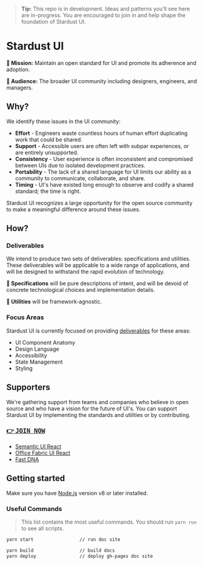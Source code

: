 > **Tip:** This repo is in development. Ideas and patterns you'll see here are in-progress. You are encouraged to join in and help shape the foundation of Stardust UI.

# Stardust UI

**:rocket: Mission:** Maintain an open standard for UI and promote its adherence and adoption.

**:busts_in_silhouette: Audience:** The broader UI community including designers, engineers, and managers.

## Why?

We identify these issues in the UI community:

- **Effort** - Engineers waste countless hours of human effort duplicating work that could be shared.
- **Support** - Accessible users are often left with subpar experiences, or are entirely unsupported.
- **Consistency** - User experience is often inconsistent and compromised between UIs due to isolated development practices.
- **Portability** - The lack of a shared language for UI limits our ability as a community to communicate, collaborate, and share.
- **Timing** - UI's have existed long enough to observe and codify a shared standard; the time is right.

Stardust UI recognizes a large opportunity for the open source community to make a meaningful difference around these issues.

## How?

### Deliverables

We intend to produce two sets of deliverables: specifications and utilities. These deliverables will be applicable to a wide range of applications, and will be designed to withstand the rapid evolution of technology.

**:scroll: Specifications** will be pure descriptions of intent, and will be devoid of concrete technological choices and implementation details.

**:wrench: Utilities** will be framework-agnostic.

### Focus Areas

Stardust UI is currently focused on providing [deliverables](#deliverables) for these areas:

- UI Component Anatomy
- Design Language
- Accessibility
- State Management
- Styling

## Supporters

We're gathering support from teams and companies who believe in open source and who have a vision for the future of UI's. You can support Stardust UI by implementing the standards and utilities or by contributing.

### [:point_right: <kbd>JOIN NOW</kbd>][1]

- [Semantic UI React](https://github.com/Semantic-Org/Semantic-UI-React)
- [Office Fabric UI React](https://github.com/OfficeDev/office-ui-fabric-react)
- [Fast DNA](https://github.com/Microsoft/fast-dna)

## Getting started

Make sure you have [Node.js][2] version v8 or later installed.

### Useful Commands

> This list contains the most useful commands. You should run `yarn run` to see all scripts.

```sh
yarn start                 // run doc site

yarn build                 // build docs
yarn deploy                // deploy gh-pages doc site
```

<!-- A Pre-filled issue template to join -->

[1]: https://github.com/stardust-ui/specifications/issues/new?title=Request%20to%20join&body=%3CWelcome!%20We%27d%20love%20to%20hear%20about%20you,%20your%20team,%20and%20your%20goals...%3E
[2]: https://nodejs.org/
